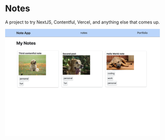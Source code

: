 # Notes 


A project to try NextJS, Contentful, Vercel, and anything else that comes up. 

![](notes-app-screenshot.png)